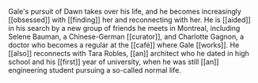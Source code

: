 Gale's pursuit of Dawn takes over his life, and he becomes increasingly [[obsessed]] with [[finding]] her and reconnecting with her. He is [[aided]] in his search by a new group of friends he meets in Montreal, including Selene Bauman, a Chinese-German [[curator]], and Charlotte Gagnon, a doctor who becomes a regular at the [[café]] where Gale [[works]]. He [[also]] reconnects with Tara Robles, [[an]] architect who he dated in high school and his [[first]] year of university, when he was still [[an]] engineering student pursuing a so-called normal life.

